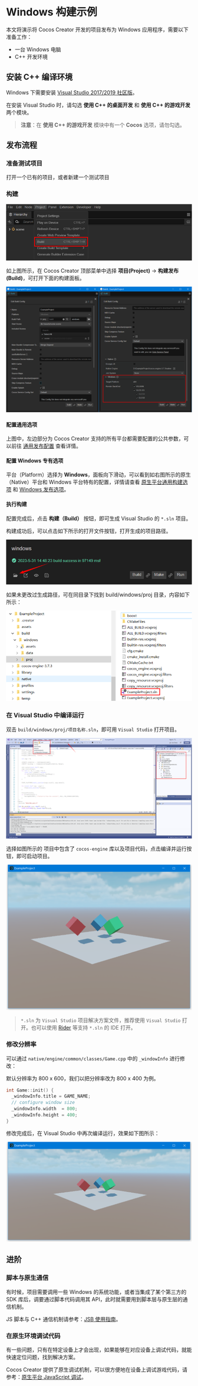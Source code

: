 # Windows 构建示例

本文将演示将 Cocos Creator 开发的项目发布为 Windows 应用程序，需要以下准备工作：
- 一台 Windows 电脑
- C++ 开发环境

## 安装 C++ 编译环境

Windows 下需要安装 [Visual Studio 2017/2019 社区版](https://www.visualstudio.com/downloads/download-visual-studio-vs)。

在安装 Visual Studio 时，请勾选 **使用 C++ 的桌面开发** 和 **使用 C++ 的游戏开发** 两个模块。

> **注意**：在 **使用 C++ 的游戏开发** 模块中有一个 **Cocos** 选项，请勿勾选。

## 发布流程

### 准备测试项目

打开一个已有的项目，或者新建一个测试项目

### 构建

![project-build-menu](./images/project-build-menu.png)

如上图所示，在 Cocos Creator 顶部菜单中选择 **项目(Project)** -> **构建发布(Build)**，可打开下面的构建面板。

![build-panel-windows](./images/build-panel-windows.png)

#### 配置通用选项

上图中，左边部分为 Cocos Creator 支持的所有平台都需要配置的公共参数，可以前往 [通用发布配置](./../build-options.md) 查看详情。

#### 配置 Windows 专有选项

平台（Platform）选择为 **Windows**，面板向下滑动，可以看到如右图所示的原生（Native）平台和 Windows 平台特有的配置，详情请查看 [原生平台通用构建选项](./../native-options.md) 和 [Windows 发布选项](./build-options-windows.md)。

#### 执行构建

配置完成后，点击 **构建（Build）** 按钮，即可生成 Visual Studio 的 `*.sln` 项目。

构建成功后，可以点击如下所示的打开文件按钮，打开生成的项目路径。

![build-open-path-windows](./images/build-open-path-windows.png)

如果未更改过生成路径，可在同目录下找到 build/windows/proj 目录，内容如下所示：

![project-folder-windows](./images/project-folder-windows.png)

### 在 Visual Studio 中编译运行

双击 `build/windows/proj/项目名称.sln`，即可用 `Visual Studio` 打开项目。

![vs-showcase-windows](./images/vs-showcase-windows.png)

选择如图所示的 项目中包含了 `cocos-engine` 库以及项目代码，点击编译并运行按钮，即可启动项目。

![run-windows](./images/run-windows.png)

> `*.sln` 为 `Visual Studio` 项目解决方案文件，推荐使用 `Visual Studio` 打开。也可以使用 [Rider](https://www.jetbrains.com/rider/) 等支持 `*.sln` 的 IDE 打开。

### 修改分辨率

可以通过 `native/engine/common/classes/Game.cpp` 中的 `_windowInfo` 进行修改：

默认分辨率为 800 x 600，我们以把分辨率改为 800 x 400 为例。

```cpp
int Game::init() {
  _windowInfo.title = GAME_NAME;
  // configure window size
  _windowInfo.width  = 800;
  _windowInfo.height = 400;
}
```

修改完成后，在 Visual Studio 中再次编译运行，效果如下图所示：

![run-windows-800to400](./images/run-windows-800to400.png)

## 进阶

### 脚本与原生通信

有时候，项目需要调用一些 Windows 的系统功能，或者当集成了某个第三方的 SDK 库后，调要通过脚本代码调用其 API，此时就需要用到脚本层与原生层的通信机制。

JS 脚本与 C++ 通信机制请参考：[JSB 使用指南](../../../advanced-topics/JSB2.0-learning.md)。

### 在原生环境调试代码

有一些问题，只有在特定设备上才会出现，如果能够在对应设备上调试代码，就能快速定位问题，找到解决方案。

Cocos Creator 提供了原生调试机制，可以很方便地在设备上调试游戏代码，请参考：[原生平台 JavaScript 调试](./../debug-jsb.md)。
